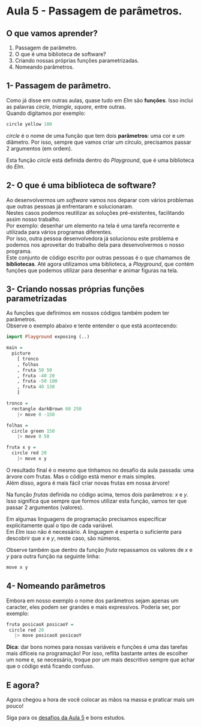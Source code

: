 # Aula 5 - Passagem de parâmetros.

## O que vamos aprender?

1. Passagem de parâmetro.  
2. O que é uma biblioteca de software?  
3. Criando nossas próprias funções parametrizadas.  
4. Nomeando parâmetros.  

## 1- Passagem de parâmetro.

Como já disse em outras aulas, quase tudo 
em *Elm* são **funções**. Isso inclui as palavras
*circle*, *triangle*, *square*, entre outras.  
Quando digitamos por exemplo:

```haskell
circle yellow 100
```

*circle* é o nome de uma função que tem
dois **parâmetros**: uma cor e um diâmetro.
Por isso, sempre que vamos criar um
círculo, precisamos passar 2
argumentos (em ordem).

Esta função *circle* está definida
dentro do *Playground*, que é uma
biblioteca do *Elm*.  

## 2- O que é uma biblioteca de software?

Ao desenvolvermos um *software* vamos nos deparar
com vários problemas que outras pessoas já 
enfrentaram e solucionaram.  
Nestes casos podemos reutilizar as soluções pré-existentes,
facilitando assim nosso trabalho.  
Por exemplo: desenhar um elemento na tela é uma tarefa
recorrente e utilizada para vários programas diferentes.  
Por isso, outra pessoa desenvolvedora já solucionou este
problema e podemos nos aproveitar do trabalho dela para
desenvolvermos o nosso programa.  
Este conjunto de código escrito por outras pessoas
é o que chamamos de **bibliotecas**. Até agora utilizamos
uma biblioteca, a *Playground*,
que contém funções que podemos utilizar
para desenhar e animar figuras na tela.

## 3- Criando nossas próprias funções parametrizadas

As funções que definimos em nossos
códigos também podem ter parâmetros.  
Observe o exemplo abaixo e tente
entender o que está acontecendo:

```haskell
import Playground exposing (..)

main =
  picture
    [ tronco
    , folhas
    , fruta 50 50
    , fruta -40 20
    , fruta -50 100
    , fruta 40 130
    ]

tronco =
  rectangle darkBrown 60 250
    |> move 0 -150

folhas =
  circle green 150
    |> move 0 50

fruta x y =
  circle red 20
    |> move x y
```

O resultado final é o mesmo que tínhamos
no desafio da aula passada: uma árvore
com frutas. Mas o código está
menor e mais simples.  
Além disso, agora é mais fácil criar novas 
frutas em nossa árvore!

Na função *frutas* definida
no código acima, temos dois parâmetros:
*x* e *y*.  
Isso significa que sempre que formos
utilizar esta função, vamos ter que
passar 2 argumentos (valores).

Em algumas linguagens de programação
precisamos especificar explicitamente
qual o tipo de cada variável.  
Em *Elm* isso não é necessário. A
linguagem é esperta o suficiente para
descobrir que *x* e *y*, neste caso, são
números.

Observe também que dentro da função *fruta*
repassamos os valores de *x* e *y* para 
outra função na seguinte linha: 

```haskell
move x y
```

## 4- Nomeando parâmetros

Embora em nosso exemplo o nome dos
parâmetros sejam apenas um caracter,
eles podem ser grandes e mais
expressivos. Poderia ser, por exemplo:

```haskell
fruta posicaoX posicaoY =
 circle red 20
   |> move posicaoX posicaoY
```

**Dica**: dar bons nomes para nossas variáveis e
funções é uma das tarefas mais difíceis na programação! 
Por isso, reflita bastante antes de escolher um nome e, 
se necessário, troque por um mais descritivo sempre que
achar que o código está ficando confuso.

## E agora?

Agora chegou a hora de você colocar as mãos na massa
e praticar mais um pouco!

Siga para os [desafios da Aula 5](/aula_5_desafios.html) e bons estudos.
